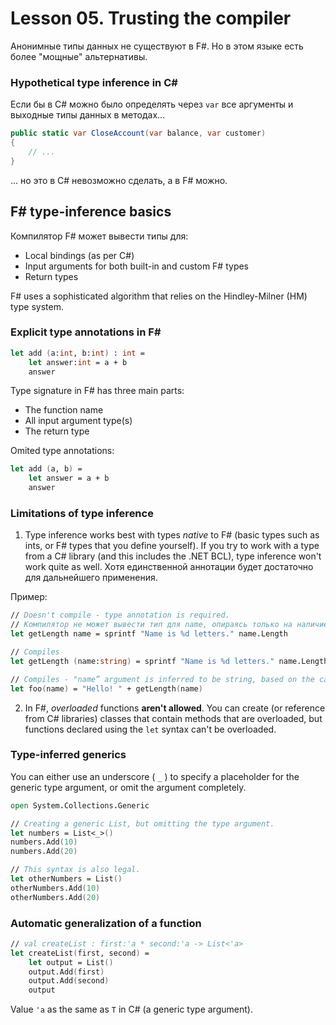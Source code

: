 # Lesson 05. Trusting the compiler

Анонимные типы данных не существуют в F#. Но в этом языке есть более "мощные" альтернативы.

### Hypothetical type inference in C#

Если бы в C# можно было определять через `var` все аргументы и выходные типы данных в методах...

```csharp
public static var CloseAccount(var balance, var customer)
{
    // ...
}
```

... но это в C# невозможно сделать, а в F# можно.

## F# type-inference basics

Компилятор F# может вывести типы для:

* Local bindings (as per C#)
* Input arguments for both built-in and custom F# types
* Return types

F# uses a sophisticated algorithm that relies on the Hindley-Milner (HM) type system.

### Explicit type annotations in F#

```fsharp
let add (a:int, b:int) : int =
    let answer:int = a + b
    answer
```

Type signature in F# has three main parts:
* The function name
* All input argument type(s)
* The return type

Omited type annotations:

```fsharp
let add (a, b) =
    let answer = a + b
    answer
```

### Limitations of type inference

1. Type inference works best with types *native* to F# (basic types such as ints, or F# types
that you define yourself). If you try to work with a type from a C# library (and this
includes the .NET BCL), type inference won't work quite as well. Хотя единственной
аннотации будет достаточно для дальнейшего применения.

Пример:

```fsharp
// Doesn't compile - type annotation is required.
// Компилятор не может вывести тип для name, опираясь только на наличие свойства Length.
let getLength name = sprintf "Name is %d letters." name.Length

// Compiles
let getLength (name:string) = sprintf "Name is %d letters." name.Length

// Compiles - "name” argument is inferred to be string, based on the call to getLength()
let foo(name) = "Hello! " + getLength(name)
```

2. In F#, *overloaded* functions **aren't allowed**. You can create (or reference from C#
libraries) classes that contain methods that are overloaded, but functions declared using
the `let` syntax can't be overloaded.

### Type-inferred generics

You can either use an underscore ( `_` ) to specify a placeholder for the generic type
argument, or omit the argument completely.

```fsharp
open System.Collections.Generic

// Creating a generic List, but omitting the type argument.
let numbers = List<_>()
numbers.Add(10)
numbers.Add(20)

// This syntax is also legal.
let otherNumbers = List()
otherNumbers.Add(10)
otherNumbers.Add(20)
```

### Automatic generalization of a function

```fsharp
// val createList : first:'a * second:'a -> List<'a>
let createList(first, second) =
    let output = List()
    output.Add(first)
    output.Add(second)
    output
```

Value `'a` as the same as `T` in C# (a generic type argument).
